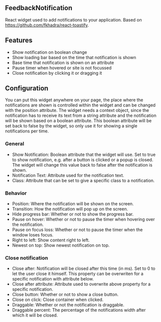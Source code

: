 ## FeedbackNotification
React widget used to add notifications to your application. Based on https://github.com/fkhadra/react-toastify.

## Features
- Show notification on boolean change
- Show loading bar based on the time that notification is shown
- Base time that notification is shown on an attribute
- Pause timer when hovered or site is not focussed
- Close notification by clicking it or dragging it

## Configuration
You can put this widget anywhere on your page, the place where the notifications are shown is controlled within the widget and can be changed with the position attribute. The widget needs a context object, since the notification has to receive its text from a string attribute and the notification will be shown based on a boolean attribute. This boolean attribute will be set back to false by the widget, so only use it for showing a single notifications per time.

### General
- Show Notification: Boolean attribute that the widget will use. Set to true to show notification, e.g. after a button is clicked or a popup is closed. The widget will change this value back to false after the notification is shown.
- Notification Text: Attribute used for the notification text.
- Class: Attribute that can be set to give a specific class to a notification.

### Behavior
- Position: Where the notification will be shown on the screen.
- Transition: How the notification will pop up on the screen.
- Hide progress bar: Whether or not to show the progress bar.
- Pause on hover: Whether or not to pause the timer when hovering over the notification.
- Pause on focus loss: Whether or not to pause the timer when the window loses focus.
- Right to left: Show content right to left.
- Newest on top: Show newest notification on top.

### Close notification
- Close after: Notification will be closed after this time (in ms). Set to 0 to let the user close it himself. This property can be overwriten for a specific notification with attribute below.
- Close after attribute: Attribute used to overwrite above property for a specific notification.
- Close button: Whether or not to show a close button.
- Close on click: Close container when clicked.
- Draggable: Whether or not the notification is draggable.
- Draggable percent: The percentage of the notifications width after which it will be closed.


